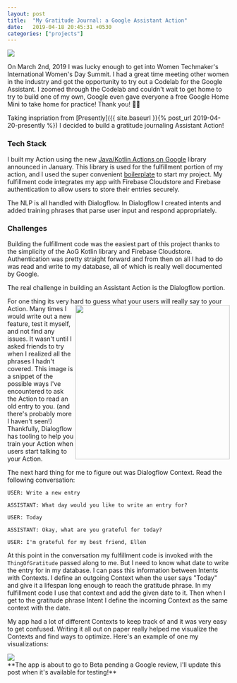 ```yaml
---
layout: post
title:  "My Gratitude Journal: a Google Assistant Action"
date:   2019-04-18 20:45:31 +0530
categories: ["projects"]
---
```


<img src="https://i.imgur.com/D8GRhdW.png">

On March 2nd, 2019 I was lucky enough to get into Women Techmaker's International Women's Day Summit. I had a great time meeting other women in the industry and got the opportunity to try out a Codelab for the Google Assistant. I zoomed through the Codelab and couldn't wait to get home to try to build one of my own, Google even gave everyone a free Google Home Mini to take home for practice! Thank you! 🙇‍♀️

Taking inspriation from [Presently]({{ site.baseurl }}{% post_url 2019-04-20-presently %}) I decided to build a gratitude journaling Assistant Action!


### Tech Stack
I built my Action using the new [Java/Kotlin Actions on Google](https://github.com/actions-on-google/actions-on-google-java) library announced in January. This library is used for the fulfillment portion of my action, and I used the super convenient [boilerplate](https://github.com/actions-on-google/dialogflow-webhook-boilerplate-java) to start my project. My fulfillment code integrates my app with Firebase Cloudstore and Firebase authentication to allow users to store their entries securely.

The NLP is all handled with Dialogflow. In Dialogflow I created intents and added training phrases that parse user input and respond appropriately. 

### Challenges
Building the fulfillment code was the easiest part of this project thanks to the simplicity of the AoG Kotlin library and Firebase Cloudstore. Authentication was pretty straight forward and from then on all I had to do was read and write to my database, all of which is really well documented by Google.

The real challenge in building an Assistant Action is the Dialogflow portion. 

For one thing its very hard to guess what your <img align="right" height="350" src="https://i.imgur.com/28PVUGZ.gif" >users will really say to your Action.  Many times I would write out a new feature, test it myself, and not find any issues. It wasn't until I asked friends to try when I realized all the phrases I hadn't covered. This image is a snippet of the possible ways I've encountered to ask the Action to read an old entry to you. (and there's probably more I haven't seen!) Thankfully, Dialogflow has tooling to help you train your Action when users start talking to your Action.

The next hard thing for me to figure out was Dialogflow Context. Read the following conversation:

`USER: Write a new entry`

`ASSISTANT: What day would you like to write an entry for?`

`USER: Today`

`ASSISTANT: Okay, what are you grateful for today?`

`USER: I'm grateful for my best friend, Ellen`

At this point in the conversation my fulfillment code is invoked with the `ThingOfGratitude` passed along to me. But I need to know what date to write the entry for in my database. I can pass this information between Intents with Contexts. I define an outgoing Context when the user says "Today" and give it a lifespan long enough to reach the gratitude phrase. In my fulfillment code I use that context and add the given date to it. Then when I get to the gratitude phrase Intent I define the incoming Context as the same context with the date. 

My app had a lot of different Contexts to keep track of and it was very easy to get confused. Writing it all out on paper really helped me visualize the Contexts and find ways to optimize. Here's an example of one my visualizations:

<img src="https://i.imgur.com/JPyp109.jpg?2">

<br>
**The app is about to go to Beta pending a Google review, I'll update this post when it's available for testing!**